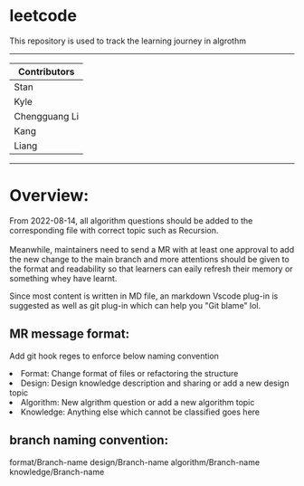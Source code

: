 # leetcode
This repository is used to track the learning journey in algrothm
****
|Contributors|
|---|
|Stan|
|Kyle|
|Chengguang Li|
|Kang|
|Liang|
****

# Overview:
From 2022-08-14, all algorithm questions should be added to the corresponding file with correct topic such as Recursion.<br>
<br>
Meanwhile, maintainers need to send a MR with at least one approval to add the new change to the main branch and more attentions should be given to the format and readability so that learners can eaily refresh their memory or something whey have learnt.<br>

Since most content is written in MD file, an markdown Vscode plug-in is suggested as well as git plug-in which can help you "Git blame" lol.

## MR message format:
Add git hook reges to enforce below naming convention
<li> Format: Change format of files or refactoring the structure
<li> Design: Design knowledge description and sharing or add a new design topic
<li> Algorithm: New algrithm question or add a new algorithm topic
<li> Knowledge: Anything else which cannot be classified goes here

## branch naming convention:
format/Branch-name
design/Branch-name
algorithm/Branch-name
knowledge/Branch-name